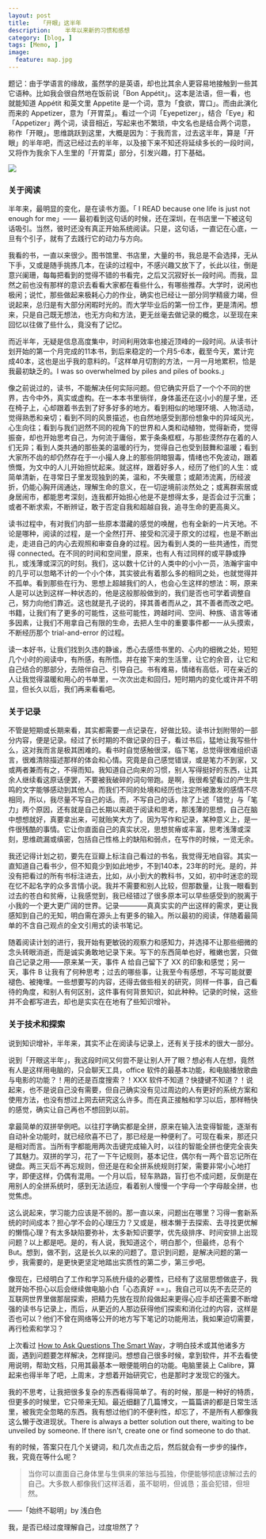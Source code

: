 ```yaml
---
layout: post  
title:   「开眼」这半年
description:    半年以来新的习惯和感想
category: [blog, ]  
tags: [Memo, ]  
image:
  feature: map.jpg
---
```


题记：由于学语言的缘故，虽然学的是英语，却也比其余人更容易地接触到一些其它语种。比如我会很自然地在饭前说「Bon Appétit」。这本是法语，但一看，也就能知道 Appétit 和英文里 Appetite 是一个词，意为「食欲，胃口」。而由此演化而来的 Appetizer，意为「开胃菜」。看过一个词「Eyepetizer」，结合「Eye」和「Appetizer」两个词，读音相近，写起来也不繁琐，中文名也是结合两个词意，称作「开眼」。思维跳跃到这里，大概是因为：于我而言，过去这半年，算是「开眼」的半年吧，而这已经过去的半年，以及接下来不知还将延续多长的一段时间，又将作为我余下人生里的「开胃菜」部分，引发兴趣，打下基础。

![](http://7xp8y1.com1.z0.glb.clouddn.com/BooksWorlds.jpg)

### 关于阅读

半年来，最明显的变化，是在读书方面。「 I READ because one life is just not enough for me」—— 最初看到这句话的时候，还在深圳，在书店里一下被这句话吸引。当然，彼时还没有真正开始系统阅读。只是，这句话，一直记在心底，一旦有个引子，就有了去践行它的动力与方向。

我看的书，一直以来很少。图书馆里、书店里，大量的书，我总是不会选择，无从下手，又或是随手挑拣几本，在读的过程中，不感兴趣又放下了，长此以往，倒是意兴阑珊，每每把看到的觉得不错的书看完，之后又沉寂好长一段时间。而我，显然之前也没有那样的意识去看看大家都在看些什么，有哪些推荐。大学时，说闲也极闲；说忙，那些做起来极耗心力的作业，确实也已经让一部分同学精疲力竭，但说起来，总归是有大部分闲暇时光的。而大学毕业后的第一份工作，更是清闲。想来，只是自己既无想法，也无方向和方法，更无丝毫去做记录的概念，以至现在来回忆以往做了些什么，竟没有了记忆。

而近半年，无疑是信息高度集中，时间利用效率也接近顶峰的一段时间。从读书计划开始的第一个月完成的11本书，到后来稳定的一个月5-6本，截至今天，累计完成40本，这也是出乎我的意料的。「这样单月切割的方法，一月一月地累积，恰是我最初缺乏的。I was so overwhelmed by piles and piles of books.」

像之前说过的，读书，不能解决任何实际问题。但它确实开启了一个个不同的世界，古今中外，真实或虚构。在一本本书里徜徉，身体虽还在这小小的屋子里，还在椅子上，心却跟着书去到了好多好多的地方。看到相似的地理环境、人物活动，觉得熟悉和亲切；看到不同的风景描述，也自然地感受到那份想象中的异域风光，心生向往；看到与我们迥然不同的视角下的世界和人类和动植物，觉得新奇，觉得振奋，却也开始思考自己，为何流于庸俗，累于条条框框，与那些漠然存在着的人们无异；看到人类共通的那些美的温暖的行为，觉得自己也受到鼓舞和温暖；看到大家所不齿的却仍然存在于一小撮人身上的那些阴暗狠毒，情绪也不免波动，跟着愤慨，为文中的人儿开始担忧起来。就这样，跟着好多人，经历了他们的人生：或简单清新，在寻常日子里发现独到的美，温和，不失暖意；或颠沛流离，历经波折，仍能心胸开阔通达，理解生命的意义，在一切逆境前淡然处之；或离群索居或身居闹市，都能思考深刻，连我都开始担心他是不是想得太多，是否会过于沉重；或者不断求索，不断辨证，敢于否定自我和超越自我，追寻生命的更高奥义。

读书过程中，有对我们内部一些原本潜藏的感觉的唤醒，也有全新的一片天地。不论是哪种，阅读的过程，是一个全然打开、接受和沉浸于原文的过程，也是不断出走，走进自己的内心去观照和审查自身的过程。因为看到人类的一些共通性，而觉得 connected。在不同的时间和空间里，原来，也有人有过同样的或平静或挣扎，或浅薄或深沉的时刻。我们，这以数十亿计的人类中的小小一员，浩瀚宇宙中的几乎可以忽略不计的一个小个体，其实彼此有着那么多的相同之处，也就觉得并不孤单。看到那些在行为、思想上超越我们的人，也会心生这样的想法：啊，原来人是可以达到这样一种状态的，他是这般那般做到的，我们是否也可学着调整自己，努力向他们靠近。这也就是孔子说的，择其善者而从之，其不善者而改之吧。书籍，让我们有了更多的可能性，这些可能性，跨越时间、空间、种族、语言等诸多因素，让我们不用拿自己有限的生命，去把人生中的重要事件都一一从头摸索，不断经历那个 trial-and-error 的过程。

读一本好书，让我们找到久违的静谧，悉心去感悟书里的、心内的细微之处，短短几个小时的阅读中，有所感，有所悟。并在接下来的生活里，让它的余音，让它和自己结合的那部分，去陪伴自己、引导自己。书有难易，情绪有高低，可在亲近的人让我觉得温暖和用心的书单里，一次次出走和回归，短时期内的变化或许并不明显，但长久以后，我们再来看看吧。


### 关于记录

不管是短期或长期来看，其实都需要一点记录在，好做比较。读书计划附带的一部分内容，便是记录。经过了长时期的不做记录的日子，看过书后，猛地让我写些什么，这对我而言是极其困难的。看书时自觉感触很深，临下笔，总觉得很难组织语言，很难清除描述那样的体会和心情。究竟是自己感觉错误，或是笔力不到家，又或两者兼而有之，不得而知。我知道自己向来的习惯，别人写得挺好的东西，让其余人继续看这原话便罢，不要被我破碎的词句带跑。是啊，我很希望看过的产生共鸣的文字能够感动到其他人。而我们不同的处境和经历也注定所被激发的感情不尽相同，所以，我尽量不写自己的话。而，不写自己的话，除了上述「错觉」与「笔力」两个原因，还有就是自己长期以来疏于阅读和思考，那浅薄的思想，自己在脑中想想就好，真要拿出来，可就贻笑大方了。因为写作和记录，某种意义上，是一件很残酷的事情。它让你直面自己的真实状况，思想贫瘠或丰富，思考浅薄或深刻，思维疏漏或缜密，包括自己性格上的缺陷和弱点，在写作的时候，一览无余。

我还记得计划之初，要先在豆瓣上标注自己看过的书名，我觉得无地自容。其实一直知道自己看书少，但不知竟少到如此地步，不到140本，23年的时光。是的，并没有把看过的所有书标注进去，比如，从小到大的教科书，又如，初中时迷恋的现在忆不起名字的众多言情小说。我并不需要和别人比较，但那数量，让我一眼看到过去的苍白和贫瘠，让我感觉到，我已经错过了很多原本可以早些感受到的脱离于小我的一个更大更广阔的世界。记录————真真实实的产出这样的需求，更让我感知到自己的无知，明白需在源头上有更多的输入。所以最初的阅读，伴随着最简单的不含自己观点的全文引用式的读书笔记。

随着阅读计划的进行，我开始有更敏锐的观察力和感知力，并选择不让那些细微的念头转眼消逝，而是诚实勇敢地记录下来。写下的东西简单也好，稚嫩也罢，只做自己记录之用——原来某一天，事件 A 给自己留下了 XX 的印象和感觉；另一天，事件 B 让我有了何种思考；过去的哪些事，让我至今有感想，不写可能就要褪色、被掩埋。一些想要写的内容，还得去做些相关的研究，同样一件事，自己看待的角度，和别人有何区别，这件事有何背景知识，如此种种。记录的时候，这些并不会都写进去，却也是实实在在地有了些知识增补。

### 关于技术和探索
说到知识增补，半年来，其实不止在阅读与记录上，还有关于技术的很大一部分。

说到「开眼这半年」，我这段时间又何尝不是让别人开了眼？想必有人在想，竟然有人是这样用电脑的，只会聊天工具，office 软件的最基本功能，和电脑播放歌曲与电影的功能？！用的还是百度搜索？！XXX 软件不知道？快捷键不知道？！说起来，也不是说自己没有需要，但自己确实没有见过周边的人有更好的系统方案和使用方法，也没有想过上网去研究这么许多。而在真正接触和学习以后，那样畅快的感觉，确实让自己再也不想回到以前。

拿最简单的双拼举例吧。以往打字确实都是全拼，原来在输入法变得智能，逐渐有自动补全功能时，就已经欣喜不已了，那已经是一种便利了。可现在看来，那还只是相对而言。当所有字都能用两次击键完成输入时，以往的智能全拼也便完全丧失了其魅力。双拼的学习，花了一下午记规则，基本记住，偶尔有一两个音忘记所在键盘。两三天后不再忘规则，但还是在和全拼系统规则打架，需要非常小心地打字，即便这样，仍偶有混用。一个月以后，轻车熟路，盲打也不成问题，反倒是在用别人的全拼系统时，感到无法适应，看着别人慢慢一个字母一个字母敲全拼，也觉焦虑。 

这么说起来，学习能力应该是不弱的。那一直以来，问题出在哪里？习得一套新系统的时间成本？担心学不会的心理压力？又或是，根本懒于去探索、去寻找更优解的懒惰心理？有太多缺陷要弥补，太多新知识要学，优先级排序、时间安排上出现问题？以上都是吧。是的，有人说，我知道这个，明白那个，但最终，总有个 But。想到，做不到，这是长久以来的问题了。意识到问题，是解决问题的第一步，我需要的，是更快更坚定地踏出实质性的第二步，第三步吧。

像现在，已经明白了工作和学习系统升级的必要性，已经有了这层思想做底子，我就开始不担心以后会继续做电脑小白「心态真好 ==」。我自己可以先不去茫茫的互联网世界里做那层探索，把精力先放在现阶段做起来更得心应手却还需要不断增强的读书与记录上，而后，从更近的人那边获得他们探索和消化过的内容，这样是否也可以？他们不曾在网络等公开的地方写下笔记的功能用法，我如果迫切需要，再行检索和学习？

上次看过 [How to Ask Questions The Smart Way](http://biqin.me/blog/How-To-Ask-Questions-The-Smart-Way/)，才明白技术或其他诸多方面，遇到问题要怎样解决，怎样提问。想想自己很多时候，拿到软件，并不去看使用说明，帮助文档，只用其最基本一眼便能明白的功能。电脑里装上 Calibre，算起来也得半年了吧，上周末，才想着开始研究它，也是那时才发现它的强大。

我的不思考，让我把很多复杂的东西看得简单了。有的时候，那是一种好的特质，但更多的时候里，它只带来无知。最近细翻了几篇博文，一篇篇讲的都是日常生活里，被我完全忽略的东西。我有想过他们的不便利性，却忘了，不是所有人都像我这么懒于改进现状。There is always a better solution out there, waiting to be unveiled by someone. If there isn't, create one or find someone to do that. 

有的时候，答案只在几个关键词，和几次点击之后，然后就会有一步步的操作，我，究竟在等什么呢？

> 当你可以直面自己身体里与生俱来的笨拙与孤独，你便能够彻底谅解过去的自己。大多数人都像我们这样活着，虽不聪明，但诚恳；虽会犯错，但坦然。
> 
——「始终不聪明」by 浅白色

我，是否已经过度理解自己，过度坦然了？


### 